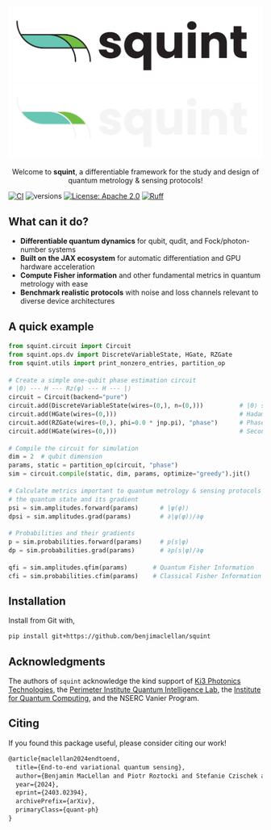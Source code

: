 #

<p align="center">
  <img src="img/squint-logo.png#only-light" alt="squint logo" style="max-height: 200px;">
  <img src="img/squint-logo-dark.png#only-dark" alt="squint logo" style="max-height: 200px;">
</p>

<div align="center">
    <!-- <h2 align="center">
    squint
    </h2> -->
    <div>
    Welcome to <b>squint</b>, a differentiable framework for the study and design of quantum metrology & sensing protocols!
    </div>
</div>

[![CI](https://github.com/benjimaclellan/squint/actions/workflows/pytest.yml/badge.svg)](https://github.com/benjimaclellan/squint/actions/workflows/pytest.yml)
![versions](https://img.shields.io/badge/python-3.11+-blue)
[![License: Apache 2.0](https://img.shields.io/badge/license-Apache%202.0-brightgreen.svg)](https://opensource.org/licenses/Apache-2.0)
[![Ruff](https://img.shields.io/endpoint?url=https://raw.githubusercontent.com/astral-sh/ruff/main/assets/badge/v2.json)](https://github.com/astral-sh/ruff)

<!-- Welcome to **squint**, a differentiable framework for studying and designing quantum metrology and sensing protocols! -->

## What can it do?

- **Differentiable quantum dynamics** for qubit, qudit, and Fock/photon-number systems
- **Built on the JAX ecosystem** for automatic differentiation and GPU hardware acceleration
- **Compute Fisher information** and other fundamental metrics in quantum metrology with ease
- **Benchmark realistic protocols** with noise and loss channels relevant to diverse device architectures

## A quick example

```python
from squint.circuit import Circuit
from squint.ops.dv import DiscreteVariableState, HGate, RZGate
from squint.utils import print_nonzero_entries, partition_op

# Create a simple one-qubit phase estimation circuit
# |0⟩ --- H --- Rz(φ) --- H --- |⟩
circuit = Circuit(backend="pure")
circuit.add(DiscreteVariableState(wires=(0,), n=(0,)))          # |0⟩ state
circuit.add(HGate(wires=(0,)))                                  # Hadamard gate
circuit.add(RZGate(wires=(0,), phi=0.0 * jnp.pi), "phase")      # Phase rotation
circuit.add(HGate(wires=(0,)))                                  # Second Hadamard

# Compile the circuit for simulation
dim = 2  # qubit dimension
params, static = partition_op(circuit, "phase")
sim = circuit.compile(static, dim, params, optimize="greedy").jit()

# Calculate metrics important to quantum metrology & sensing protocols
# the quantum state and its gradient
psi = sim.amplitudes.forward(params)      # |ψ(φ)⟩
dpsi = sim.amplitudes.grad(params)        # ∂|ψ(φ)⟩/∂φ

# Probabilities and their gradients  
p = sim.probabilities.forward(params)     # p(s|φ)
dp = sim.probabilities.grad(params)       # ∂p(s|φ)/∂φ

qfi = sim.amplitudes.qfim(params)       # Quantum Fisher Information
cfi = sim.probabilities.cfim(params)    # Classical Fisher Information
```

## Installation

Install from Git with,

```bash
pip install git+https://github.com/benjimaclellan/squint
```

## Acknowledgments

The authors of `squint` acknowledge the kind support of
[Ki3 Photonics Technologies](https://ki3photonics.com),
the [Perimeter Institute Quantum Intelligence Lab](https://perimeterinstitute.ca/perimeter-institute-quantum-intelligence-lab-piquil),
the [Institute for Quantum Computing](https://uwaterloo.ca/institute-for-quantum-computing/),
and the NSERC Vanier Program.

## Citing

If you found this package useful, please consider citing our work!

```tex
@article{maclellan2024endtoend,
  title={End-to-end variational quantum sensing}, 
  author={Benjamin MacLellan and Piotr Roztocki and Stefanie Czischek and Roger G. Melko},
  year={2024},
  eprint={2403.02394},
  archivePrefix={arXiv},
  primaryClass={quant-ph}
}
```
